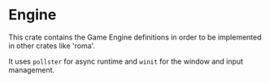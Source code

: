 # Engine

This crate contains the Game Engine definitions in order to be implemented in other crates like 'roma'.

It uses `pollster` for async runtime and `winit` for the window and input management.
